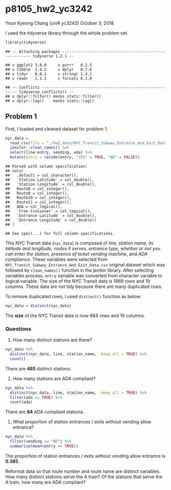 p8105\_hw2\_yc3242
================
Youn Kyeong Chang (uni\# yc3242)
October 3, 2018

I used the tidyverse library through the whole problem set.

``` r
library(tidyverse)
```

    ## -- Attaching packages -------------------------------------------------------- tidyverse 1.2.1 --

    ## v ggplot2 3.0.0     v purrr   0.2.5
    ## v tibble  1.4.2     v dplyr   0.7.6
    ## v tidyr   0.8.1     v stringr 1.3.1
    ## v readr   1.1.1     v forcats 0.3.0

    ## -- Conflicts ----------------------------------------------------------- tidyverse_conflicts() --
    ## x dplyr::filter() masks stats::filter()
    ## x dplyr::lag()    masks stats::lag()

Problem 1
---------

First, I loaded and cleaned dataset for problem 1.

``` r
nyc_data = 
  read_csv(file = "./hw2_data/NYC_Transit_Subway_Entrance_And_Exit_Data.csv") %>% 
  janitor::clean_names() %>% 
  select(line:entry, vending, ada) %>% 
  mutate(entry = recode(entry, "YES" = TRUE, "NO" = FALSE))
```

    ## Parsed with column specification:
    ## cols(
    ##   .default = col_character(),
    ##   `Station Latitude` = col_double(),
    ##   `Station Longitude` = col_double(),
    ##   Route8 = col_integer(),
    ##   Route9 = col_integer(),
    ##   Route10 = col_integer(),
    ##   Route11 = col_integer(),
    ##   ADA = col_logical(),
    ##   `Free Crossover` = col_logical(),
    ##   `Entrance Latitude` = col_double(),
    ##   `Entrance Longitude` = col_double()
    ## )

    ## See spec(...) for full column specifications.

This NYC Transit data (`nyc_data`) is composed of *line, station name, its latitude and longitude, routes it serves, entrance type, whether or not you can enter the station, presence of ticket vending machine*, and *ADA compliance*. These variables were selected from `NYC_Transit_Subway_Entrance_And_Exit_Data.csv` original dataset which was followed by `clean_names()` function in the janitor library. After selecting variables process, `entry` variable was converted from character variable to logical variable. The size of the NYC Transit data is 1868 rows and 19 columns. These data are not tidy because there are many duplicated rows.

To remove duplicated rows, I used `distinct()` function as below:

``` r
nyc_data = distinct(nyc_data)
```

The **size** of the NYC Transit data is now 684 rows and 19 columns.

### Questions

1.  How many distinct stations are there?

``` r
nyc_data %>% 
  distinct(nyc_data, line, station_name, .keep_all = TRUE) %>% 
  count()
```

There are **465** distinct stations.

1.  How many stations are ADA compliant?

``` r
nyc_data %>% 
  distinct(nyc_data, line, station_name, .keep_all = TRUE) %>% 
  filter(ada == TRUE) %>% 
  count(ada)
```

There are **84** ADA compliant stations.

1.  What proportion of station entrances / exits without vending allow entrance?

``` r
nyc_data %>% 
  filter(vending == "NO") %>% 
  summarise(mean(entry == TRUE))
```

The proportion of station entrances / exits without vending allow entrance is **0.385**.

Reformat data so that route number and route name are distinct variables. How many distinct stations serve the A train? Of the stations that serve the A train, how many are ADA compliant?

